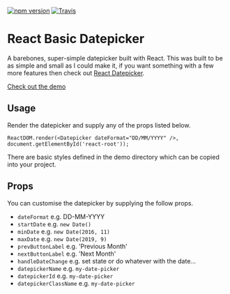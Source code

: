 [![npm version](https://badge.fury.io/js/react-basic-datepicker.svg)](https://badge.fury.io/js/react-basic-datepicker)
[![Travis](https://img.shields.io/travis/rust-lang/rust.svg)](https://travis-ci.org/chrisborrowdale/react-basic-datepicker)

# React Basic Datepicker

A barebones, super-simple datepicker built with React.  This was built to be as simple and small as I could make it, if you want something with a few more features then check out [React Datepicker](https://github.com/Hacker0x01/react-datepicker).

[Check out the demo](https://chrisborrowdale.github.io/react-basic-datepicker/demo/)

## Usage

Render the datepicker and supply any of the props listed below.

`ReactDOM.render(<Datepicker dateFormat="DD/MM/YYYY" />, document.getElementById('react-root'));`

There are basic styles defined in the demo directory which can be copied into your project.

## Props

You can customise the datepicker by supplying the follow props.

- `dateFormat` e.g. DD-MM-YYYY
- `startDate` e.g. `new Date()`
- `minDate` e.g. `new Date(2016, 11)`
- `maxDate` e.g. `new Date(2019, 9)`
- `prevButtonLabel` e.g. 'Previous Month'
- `nextButtonLabel` e.g. 'Next Month'
- `handleDateChange` e.g. set state or do whatever with the date...
- `datepickerName` e.g. `my-date-picker`
- `datepickerId` e.g. `my-date-picker`
- `datepickerClassName` e.g. `my-date-picker`
